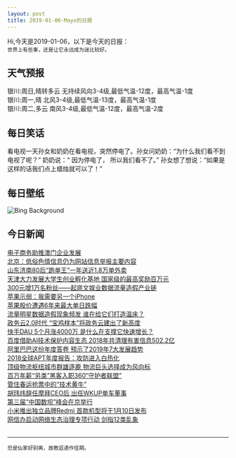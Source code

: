 ```yaml
---
layout: post
title: 2019-01-06-Mayx的日报
---
```


Hi,今天是2019-01-06，以下是今天的日报：<br><small>
世界上有些事，还是让它永远成为谜比较好。</small><!--more-->
## 天气预报
银川:周日,晴转多云 无持续风向3-4级,最低气温-12度，最高气温-1度<br>银川:周一,晴 北风3-4级,最低气温-13度，最高气温-1度<br>银川:周二,多云 南风3-4级,最低气温-12度，最高气温-2度
## 每日笑话
看电视一天孙女和奶奶在看电视，突然停电了。孙女问奶奶：“为什么我们看不到电视了呢？” 奶奶说：“ 因为停电了， 所以我们看不了。” 孙女想了想说：“如果是这样的话我们点上蜡烛就可以了！”
## 每日壁纸
![Bing Background](https://cn.bing.com/az/hprichbg/rb/ParisOpera_EN-US0391204441_1920x1080.jpg "Marc Chagall's ceiling inside the Palais Garnier on the anniversary of its opening (© Stephane Gautier/agefotostock)")
## 今日新闻

[电子商务助推澳门企业发展](http://it.people.com.cn/n1/2019/0106/c1009-30505864.html)   
[北京：低俗色情信息仍为网站信息举报主要内容](http://it.people.com.cn/n1/2019/0105/c1009-30505710.html)   
[山东济南80后“跑单王”一年送近1.8万单外卖](http://it.people.com.cn/n1/2019/0105/c1009-30505716.html)   
[天津大力发展大学生创业孵化基地 国家级的最高奖励百万元](http://it.people.com.cn/n1/2019/0105/c1009-30505720.html)   
[300元增1万名粉丝——起底文娱业数据流量造假产业链](http://it.people.com.cn/n1/2019/0105/c1009-30505723.html)   
[苹果示弱：我需要另一个iPhone](http://it.people.com.cn/n1/2019/0105/c1009-30505648.html)   
[苹果股价遭遇6年来最大单日跌幅](http://it.people.com.cn/n1/2019/0105/c1009-30505622.html)   
[流量明星数据造假现象频发 谁在给它们打造温床？](http://it.people.com.cn/n1/2019/0105/c1009-30505621.html)   
[政务云2.0时代 “宝鸡样本”将政务云建出了新高度](http://it.people.com.cn/n1/2019/0105/c1009-30505619.html)   
[快手DAU 5个月涨4000万 是什么在支撑它快速增长？](http://it.people.com.cn/n1/2019/0104/c1009-30505120.html)   
[百度借助AI技术保护内容生态 2018年共清理有害信息502.2亿](http://it.people.com.cn/n1/2019/0104/c1009-30504630.html)   
[阿里巴巴这份年度答卷 预示了2019年7大发展趋势](http://it.people.com.cn/n1/2019/0104/c1009-30504556.html)   
[2018全球APT年度报告：攻防进入白热化](http://it.people.com.cn/n1/2019/0104/c1009-30504417.html)   
[顶级物流枢纽城市群雄逐鹿 物流巨头选择成为风向标](http://it.people.com.cn/n1/2019/0104/c1009-30504061.html)   
[百万年薪“另类”黑客入职360“守护者联盟”](http://it.people.com.cn/n1/2019/0104/c1009-30504016.html)   
[管住春运抢票中的“技术黄牛”](http://it.people.com.cn/n1/2019/0104/c1009-30503509.html)   
[胡玮炜辞任摩拜CEO后 出任WKUP单车董事](http://it.people.com.cn/n1/2019/0104/c1009-30503650.html)   
[第三届“中国数坝”峰会在京举行](http://it.people.com.cn/n1/2019/0104/c1009-30503657.html)   
[小米推出独立品牌Redmi 首款机型将于1月10日发布](http://it.people.com.cn/n1/2019/0104/c1009-30503585.html)   
[网信办启动网络生态治理专项行动 剑指12类乱象](http://it.people.com.cn/n1/2019/0104/c1009-30503539.html)   
<br />

***

<small>恐是仙家好别离，故教迢递作佳期。</small>
